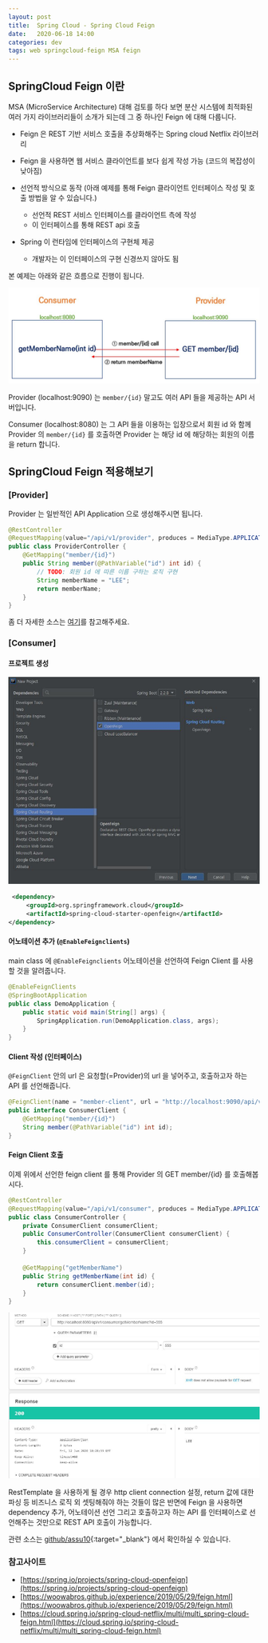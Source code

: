 ```yaml
---
layout: post
title:  Spring Cloud - Spring Cloud Feign
date:   2020-06-18 14:00
categories: dev
tags: web springcloud-feign MSA feign
---
```


## SpringCloud Feign 이란

MSA (MicroService Architecture) 대해 검토를 하다 보면 분산 시스템에 최적화된 여러 가지 라이브러리들이 소개가 되는데 그 중 하나인 Feign 에 대해 다룹니다.

- Feign 은 REST 기반 서비스 호출을 추상화해주는 Spring cloud Netflix 라이브러리

- Feign 을 사용하면 웹 서비스 클라이언트를 보다 쉽게 작성 가능 (코드의 복잡성이 낮아짐)
- 선언적 방식으로 동작 (아래 예제를 통해 Feign 클라이언트 인터페이스 작성 및 호출 방법을 알 수 있습니다.)
  - 선언적 REST 서비스 인터페이스를 클라이언트 측에 작성
  - 이 인터페이스를 통해 REST api 호출
- Spring 이 런타임에 인터페이스의 구현체 제공
  - 개발자는 이 인터페이스의 구현 신경쓰지 않아도 됨

본 예제는 아래와 같은 흐름으로 진행이 됩니다.

![그림으로 이해하는 API 호출 흐름](/assets/img/dev/20200618/0618_1.jpg)

Provider (localhost:9090) 는 `member/{id}` 말고도 여러 API 들을 제공하는 API 서버입니다.

Consumer (localhost:8080) 는 그 API 들을 이용하는 입장으로서 회원 id 와 함께 Provider 의 `member/{id}` 를 호출하면 Provider 는 해당 id 에 해당하는 회원의 이름을 return 합니다.

## SpringCloud Feign 적용해보기
### [Provider]

Provider 는 일반적인 API Application 으로 생성해주시면 됩니다.

```java
@RestController
@RequestMapping(value="/api/v1/provider", produces = MediaType.APPLICATION_JSON_VALUE)
public class ProviderController {
    @GetMapping("member/{id}")
    public String member(@PathVariable("id") int id) {
        // TODO: 회원 id 에 따른 이름 구하는 로직 구현
        String memberName = "LEE";
        return memberName;
    }
}
```

좀 더 자세한 소스는 [여기](https://github.com/assu10/feign.git)를 참고해주세요.

### [Consumer]

#### 프로젝트 생성

![springboot project 생성 - Consumer](/assets/img/dev/20200618/0618_2.jpg)

```xml
 <dependency>
     <groupId>org.springframework.cloud</groupId>
     <artifactId>spring-cloud-starter-openfeign</artifactId>
</dependency>
```

#### 어노테이션 추가 (`@EnableFeignclients`)

main class 에 `@EnableFeignclients` 어노테이션을 선언하여 Feign Client 를 사용할 것을 알려줍니다.

```java
@EnableFeignClients
@SpringBootApplication
public class DemoApplication {
    public static void main(String[] args) {
        SpringApplication.run(DemoApplication.class, args);
    }
}
```

#### Client 작성 (인터페이스)

`@FeignClient` 안의 url 은 요청할(=Provider)의 url 을 넣어주고, 호출하고자 하는 API 를 선언해줍니다.

```java
@FeignClient(name = "member-client", url = "http://localhost:9090/api/v1/provider/")
public interface ConsumerClient {
    @GetMapping("member/{id}")
    String member(@PathVariable("id") int id);
}
```

#### Feign Client 호출

이제 위에서 선언한 feign client 를 통해 Provider 의 GET member/{id} 를 호출해봅시다.

```java
@RestController
@RequestMapping(value="/api/v1/consumer", produces = MediaType.APPLICATION_JSON_VALUE)
public class ConsumerController {
    private ConsumerClient consumerClient;
    public ConsumerController(ConsumerClient consumerClient) {
        this.consumerClient = consumerClient;
    }

    @GetMapping("getMemberName")
    public String getMemberName(int id) {
        return consumerClient.member(id);
    }
}
```

![Consumer API 호출](/assets/img/dev/20200618/0618_api.jpg)

RestTemplate 을 사용하게 될 경우 http client connection 설정, return 값에 대한 파싱 등 비즈니스 로직 외 셋팅해줘야 하는 것들이 많은 반면에 Feign 을 사용하면 dependency 추가, 어노테이션 선언 그리고 호출하고자 하는 API 를 인터페이스로 선언해주는 것만으로 REST API 호출이 가능합니다.

관련 소스는 [github/assu10](https://github.com/assu10/feign.git){:target="_blank"}  에서 확인하실 수 있습니다.

### 참고사이트

- [https://spring.io/projects/spring-cloud-openfeign](https://spring.io/projects/spring-cloud-openfeign)
- [https://woowabros.github.io/experience/2019/05/29/feign.html](https://woowabros.github.io/experience/2019/05/29/feign.html)
- [https://cloud.spring.io/spring-cloud-netflix/multi/multi_spring-cloud-feign.html](https://cloud.spring.io/spring-cloud-netflix/multi/multi_spring-cloud-feign.html)